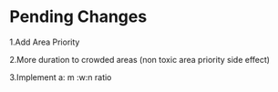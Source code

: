# **Pending Changes**

1.Add Area Priority

2.More duration to crowded areas (non toxic area priority side effect)

3.Implement a: m :w:n ratio 


